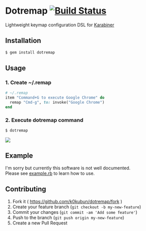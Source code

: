 # Dotremap [![Build Status](https://travis-ci.org/k0kubun/dotremap.png?branch=master)](https://travis-ci.org/k0kubun/dotremap)

Lightweight keymap configuration DSL for [Karabiner](https://pqrs.org/osx/karabiner/index.html)

## Installation

```bash
$ gem install dotremap
```

## Usage
### 1. Create ~/.remap

```rb
# ~/.remap
item "Command+G to execute Google Chrome" do
  remap "Cmd-g", to: invoke("Google Chrome")
end
```

### 2. Execute dotremap command

```bash
$ dotremap
```

![](https://raw.githubusercontent.com/k0kubun/dotremap/master/img/chrome.png)

## Example

I'm sorry but currently this software is not well documented.  
Please see [example.rb](https://github.com/k0kubun/dotremap/blob/master/example.rb) to learn how to use.

## Contributing

1. Fork it ( https://github.com/k0kubun/dotremap/fork )
2. Create your feature branch (`git checkout -b my-new-feature`)
3. Commit your changes (`git commit -am 'Add some feature'`)
4. Push to the branch (`git push origin my-new-feature`)
5. Create a new Pull Request
